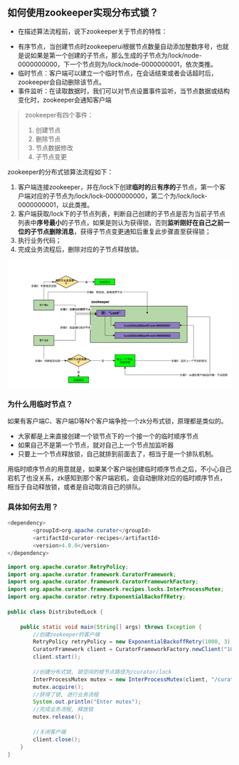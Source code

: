 ## 如何使用zookeeper实现分布式锁？



- 在描述算法流程前，说下zookeeper关于节点的特性：

* 有序节点，当创建节点时zookeeperui根据节点数量自动添加整数序号，也就是说如果是第一个创建的子节点，那么生成的子节点为/lock/node-0000000000，下一个节点则为/lock/node-0000000001，依次类推。
* 临时节点：客户端可以建立一个临时节点，在会话结束或者会话超时后，zookeeper会自动删除该节点。
* 事件监听：在读取数据时，我们可以对节点设置事件监听，当节点数据或结构变化时，zookeeper会通知客户端



> zookeeper有四个事件：
>
> 1. 创建节点
> 2. 删除节点
> 3. 节点数据修改
> 4. 子节点变更



zookeeper的分布式锁算法流程如下：

1. 客户端连接zookeeper，并在/lock下创建**临时的**且**有序的**子节点，第一个客户端对应的子节点为/lock/lock-0000000000，第二个为/lock/lock-0000000001，以此类推。
2. 客户端获取/lock下的子节点列表，判断自己创建的子节点是否为当前子节点列表中**序号最小**的子节点，如果是则认为获得锁，否则**监听刚好在自己之前一位的子节点删除消息**，获得子节点变更通知后重复此步骤直至获得锁；
3. 执行业务代码；
4. 完成业务流程后，删除对应的子节点释放锁。

![zookeeper分布式锁原理](images/zookeeper分布式锁原理.png)



### 为什么用临时节点？

如果有客户端C、客户端D等N个客户端争抢一个zk分布式锁，原理都是类似的。

- 大家都是上来直接创建一个锁节点下的一个接一个的临时顺序节点
- 如果自己不是第一个节点，就对自己上一个节点加监听器
- 只要上一个节点释放锁，自己就排到前面去了，相当于是一个排队机制。

用临时顺序节点的用意就是，如果某个客户端创建临时顺序节点之后，不小心自己宕机了也没关系，zk感知到那个客户端宕机，会自动删除对应的临时顺序节点，相当于自动释放锁，或者是自动取消自己的排队。



### 具体如何去用？

```java
<dependency>
		<groupId>org.apache.curator</groupId>
		<artifactId>curator-recipes</artifactId>
		<version>4.0.0</version>
</dependency>
```



```java
import org.apache.curator.RetryPolicy;
import org.apache.curator.framework.CuratorFramework;
import org.apache.curator.framework.CuratorFrameworkFactory;
import org.apache.curator.framework.recipes.locks.InterProcessMutex;
import org.apache.curator.retry.ExponentialBackoffRetry;

public class DistributedLock {

    public static void main(String[] args) throws Exception {
        //创建zookeeper的客户端
        RetryPolicy retryPolicy = new ExponentialBackoffRetry(1000, 3);
        CuratorFramework client = CuratorFrameworkFactory.newClient("10.26.28.31:2181", retryPolicy);
        client.start();

        //创建分布式锁, 锁空间的根节点路径为/curator/lock
        InterProcessMutex mutex = new InterProcessMutex(client, "/curator/lock");
        mutex.acquire();
        //获得了锁, 进行业务流程
        System.out.println("Enter mutex");
        //完成业务流程, 释放锁
        mutex.release();

        //关闭客户端
        client.close();
    }
}
```



